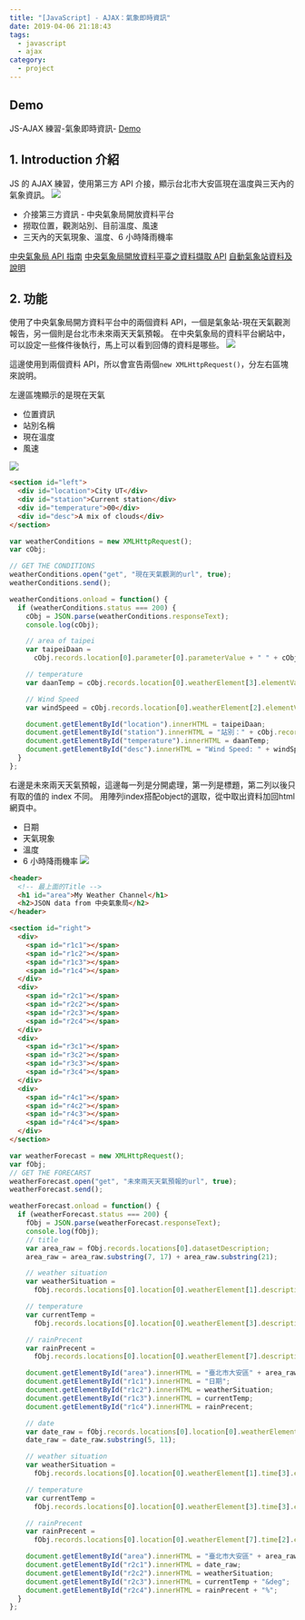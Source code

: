 ```yaml
---
title: "[JavaScript] - AJAX：氣象即時資訊"
date: 2019-04-06 21:18:43
tags:
  - javascript
  - ajax
category:
  - project
---
```


## Demo

JS-AJAX 練習-氣象即時資訊- [Demo](https://orow.github.io/MyProjects/HandsOnJS-JSON/05-tw-weather/index.html)

## 1. Introduction 介紹

JS 的 AJAX 練習，使用第三方 API 介接，顯示台北市大安區現在溫度與三天內的氣象資訊。
![](https://i.imgur.com/pqBBDlB.png)

- 介接第三方資訊 - 中央氣象局開放資料平台
- 撈取位置，觀測站別、目前溫度、風速
- 三天內的天氣現象、溫度、6 小時降雨機率

[中央氣象局 API 指南](https://opendata.cwb.gov.tw/devManual/insrtuction)
[中央氣象局開放資料平臺之資料擷取 API](https://opendata.cwb.gov.tw/dist/opendata-swagger.html#/)
[自動氣象站資料及說明](https://opendata.cwb.gov.tw/opendatadoc/DIV2/A0001-001.pdf)

## 2. 功能

使用了中央氣象局開方資料平台中的兩個資料 API，一個是氣象站-現在天氣觀測報告，另一個則是台北市未來兩天天氣預報。
在中央氣象局的資料平台網站中，可以設定一些條件後執行，馬上可以看到回傳的資料是哪些。
![](https://i.imgur.com/hUHSDuB.png)

這邊使用到兩個資料 API，所以會宣告兩個`new XMLHttpRequest()`，分左右區塊來說明。

左邊區塊顯示的是現在天氣

- 位置資訊
- 站別名稱
- 現在溫度
- 風速

![](https://i.imgur.com/SLOmLhm.png)

```html
<section id="left">
  <div id="location">City UT</div>
  <div id="station">Current station</div>
  <div id="temperature">00</div>
  <div id="desc">A mix of clouds</div>
</section>
```

```js
var weatherConditions = new XMLHttpRequest();
var cObj;

// GET THE CONDITIONS
weatherConditions.open("get", "現在天氣觀測的url", true);
weatherConditions.send();

weatherConditions.onload = function() {
  if (weatherConditions.status === 200) {
    cObj = JSON.parse(weatherConditions.responseText);
    console.log(cObj);

    // area of taipei
    var taipeiDaan =
      cObj.records.location[0].parameter[0].parameterValue + " " + cObj.records.location[0].parameter[2].parameterValue;

    // temperature
    var daanTemp = cObj.records.location[0].weatherElement[3].elementValue;

    // Wind Speed
    var windSpeed = cObj.records.location[0].weatherElement[2].elementValue;

    document.getElementById("location").innerHTML = taipeiDaan;
    document.getElementById("station").innerHTML = "站別：" + cObj.records.location[0].locationName;
    document.getElementById("temperature").innerHTML = daanTemp;
    document.getElementById("desc").innerHTML = "Wind Speed: " + windSpeed;
  }
};
```

右邊是未來兩天天氣預報，這邊每一列是分開處理，第一列是標題，第二列以後只有取的值的 index 不同。
用陣列index搭配object的選取，從中取出資料加回html網頁中。

- 日期
- 天氣現象
- 溫度
- 6 小時降雨機率
  ![](https://i.imgur.com/0a2h2nX.png)

```html
<header>
  <!-- 最上面的Title -->
  <h1 id="area">My Weather Channel</h1>
  <h2>JSON data from 中央氣象局</h2>
</header>

<section id="right">
  <div>
    <span id="r1c1"></span>
    <span id="r1c2"></span>
    <span id="r1c3"></span>
    <span id="r1c4"></span>
  </div>
  <div>
    <span id="r2c1"></span>
    <span id="r2c2"></span>
    <span id="r2c3"></span>
    <span id="r2c4"></span>
  </div>
  <div>
    <span id="r3c1"></span>
    <span id="r3c2"></span>
    <span id="r3c3"></span>
    <span id="r3c4"></span>
  </div>
  <div>
    <span id="r4c1"></span>
    <span id="r4c2"></span>
    <span id="r4c3"></span>
    <span id="r4c4"></span>
  </div>
</section>
```

```js
var weatherForecast = new XMLHttpRequest();
var fObj;
// GET THE FORECARST
weatherForecast.open("get", "未來兩天天氣預報的url", true);
weatherForecast.send();

weatherForecast.onload = function() {
  if (weatherForecast.status === 200) {
    fObj = JSON.parse(weatherForecast.responseText);
    console.log(fObj);
    // title
    var area_raw = fObj.records.locations[0].datasetDescription;
    area_raw = area_raw.substring(7, 17) + area_raw.substring(21);

    // weather situation
    var weatherSituation =
      fObj.records.locations[0].location[0].weatherElement[1].description;

    // temperature
    var currentTemp =
      fObj.records.locations[0].location[0].weatherElement[3].description;

    // rainPrecent
    var rainPrecent =
      fObj.records.locations[0].location[0].weatherElement[7].description;

    document.getElementById("area").innerHTML = "臺北市大安區" + area_raw;
    document.getElementById("r1c1").innerHTML = "日期";
    document.getElementById("r1c2").innerHTML = weatherSituation;
    document.getElementById("r1c3").innerHTML = currentTemp;
    document.getElementById("r1c4").innerHTML = rainPrecent;

    // date
    var date_raw = fObj.records.locations[0].location[0].weatherElement[1].time[3].startTime;
    date_raw = date_raw.substring(5, 11);

    // weather situation
    var weatherSituation =
      fObj.records.locations[0].location[0].weatherElement[1].time[3].elementValue[0].value;

    // temperature
    var currentTemp =
      fObj.records.locations[0].location[0].weatherElement[3].time[3].elementValue[0].value;

    // rainPrecent
    var rainPrecent =
      fObj.records.locations[0].location[0].weatherElement[7].time[2].elementValue[0].value;

    document.getElementById("area").innerHTML = "臺北市大安區" + area_raw;
    document.getElementById("r2c1").innerHTML = date_raw;
    document.getElementById("r2c2").innerHTML = weatherSituation;
    document.getElementById("r2c3").innerHTML = currentTemp + "&deg";
    document.getElementById("r2c4").innerHTML = rainPrecent + "%";
  }
};
```

